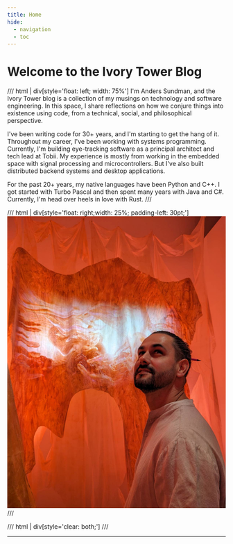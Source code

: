 ```yaml
---
title: Home
hide:
  - navigation
  - toc
---
```


# Welcome to the Ivory Tower Blog

/// html | div[style='float: left; width: 75%']
I'm Anders Sundman, and the Ivory Tower blog is a collection of my musings on technology and software engineering. In this space, I share reflections on how we conjure things into existence using code, from a technical, social, and philosophical perspective.

I've been writing code for 30+ years, and I'm starting to get the hang of it. Throughout my career, I've been working with systems programming. Currently, I'm building eye-tracking software as a principal architect and tech lead at Tobii. My experience is mostly from working in the embedded space with signal processing and microcontrollers. But I've also built distributed backend systems and desktop applications.

For the past 20+ years, my native languages have been Python and C++. I got started with Turbo Pascal and then spent many years with Java and C#. Currently, I'm head over heels in love with Rust.
///

/// html | div[style='float: right;width: 25%; padding-left: 30pt;']
![Image title](images/anders.jpg)
///

/// html | div[style='clear: both;']
///



---
